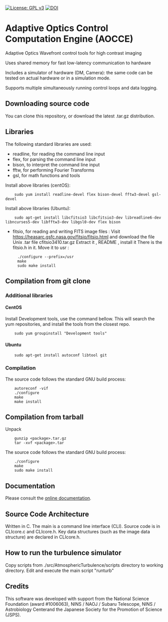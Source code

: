 [![License: GPL v3](https://img.shields.io/badge/License-GPL%20v3-blue.svg)](http://www.gnu.org/licenses/gpl-3.0)
[![DOI](https://zenodo.org/badge/DOI/10.5281/zenodo.815633.svg)](https://doi.org/10.5281/zenodo.815633)




# Adaptive Optics Control Computation Engine (AOCCE)




Adaptive Optics Wavefront control tools for high contrast imaging

Uses shared memory for fast low-latency communication to hardware

Includes a simulator of hardware (DM, Camera): the same code can be tested on actual hardware or in a simulation mode.

Supports multiple simultaneously running control loops and data logging.





## Downloading source code
You can clone this repository, or download the latest .tar.gz distribution.


## Libraries

The following standard libraries are used:

- readline, for reading the command line input
- flex, for parsing the command line input
- bison, to interpret the command line input
- fftw, for performing Fourier Transforms
- gsl, for math functions and tools

Install above libraries (centOS):

		sudo yum install readline-devel flex bison-devel fftw3-devel gsl-devel

Install above libraries (Ubuntu):

		sudo apt-get install libcfitsio3 libcfitsio3-dev libreadline6-dev libncurses5-dev libfftw3-dev libgsl0-dev flex bison



- fitsio, for reading and writing FITS image files : 
	Visit https://heasarc.gsfc.nasa.gov/fitsio/fitsio.html and download the file Unix .tar file cfitsio3410.tar.gz
	Extract it , README , install it 
	There is the fitsio.h in it. Move it to usr :

		./configure --prefix=/usr
		make 
		sudo make install 



## Compilation from git clone

### Additional libraries

#### CentOS

Install Development tools, use the command bellow. This will search the yum repositories, and install the tools from the closest repo.

		sudo yum groupinstall "Development tools"

#### Ubuntu

		sudo apt-get install autoconf libtool git


### Compilation

The source code follows the standard GNU build process:

		autoreconf -vif
		./configure
		make
		make install


## Compilation from tarball


Unpack

		gunzip <package>.tar.gz
		tar -xvf <package>.tar

The source code follows the standard GNU build process:

		./configure
		make
		sudo make install


## Documentation 
Please consult the [online documentation]( http://oguyon.github.io/AdaptiveOpticsControl/).



## Source Code Architecture 
Written in C.
The main is a command line interface (CLI). Source code is in CLIcore.c and CLIcore.h.
Key data structures (such as the image data structure) are declared in CLIcore.h.

## How to run the turbulence simulator
Copy scripts from ./src/AtmosphericTurbulence/scripts directory to working directory.
Edit and execute the main script "runturb"


## Credits
This software was developed with support from the National Science Foundation (award #1006063), NINS / NAOJ / Subaru Telescope, NINS / Astrobiology Centerand the Japanese Society for the Promotion of Science (JSPS).
